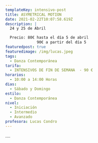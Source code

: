 ```yaml
---
templateKey: intensivo-post
title: ASYMETRICAL MOTION
date: 2021-02-22T10:07:58.619Z
description: |
  24 y 25 de Abril

  Precio: 80€ hasta el día 5 de abril
              90€ a partir del día 5
featuredpost: true
featuredimage: /img/lucas.jpeg
tags:
  - Danza Contemporánea
tarifa:
  - INTENSIVOS DE FIN DE SEMANA  - 90 €
horarios:
  - 10:00 a 14:00 Horas
dias:
  - Sábado y Domingo
estilo:
  - Danza Contemporánea
nivel:
  - Iniciación
  - Intermedio
  - Avanzado
profesora: Lucas Condro
---
```

....
